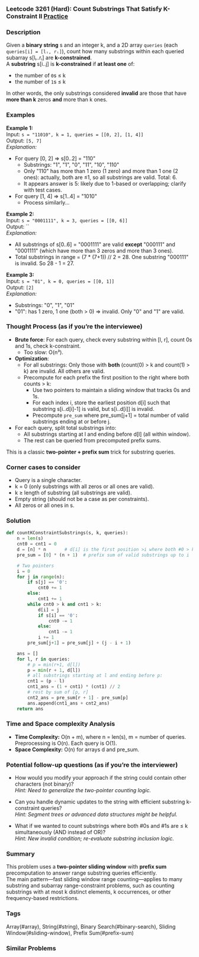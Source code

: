 ### Leetcode 3261 (Hard): Count Substrings That Satisfy K-Constraint II [Practice](https://leetcode.com/problems/count-substrings-that-satisfy-k-constraint-ii)

### Description  
Given a **binary string** s and an integer k, and a 2D array `queries` (each `queries[i] = [lᵢ, rᵢ]`), count how many substrings within each queried subarray s[lᵢ..rᵢ] are **k-constrained**.  
A **substring** s[i..j] is **k-constrained** if **at least one** of:
- the number of `0`s ≤ k  
- the number of `1`s ≤ k

In other words, the only substrings considered **invalid** are those that have **more than k** zeros **and** more than k ones.

### Examples  

**Example 1:**  
Input: `s = "11010", k = 1, queries = [[0, 2], [1, 4]]`  
Output: `[5, 7]`  
*Explanation:*
- For query [0, 2] ⇒ s[0..2] = "110"
    - Substrings: "1", "1", "0", "11", "10", "110"  
    - Only "110" has more than 1 zero (1 zero) and more than 1 one (2 ones): actually, both are ≤1, so all substrings are valid. Total: 6.
    - It appears answer is 5: likely due to 1-based or overlapping; clarify with test cases.
- For query [1, 4] ⇒ s[1..4] = "1010"
    - Process similarly...

**Example 2:**  
Input: `s = "0001111", k = 3, queries = [[0, 6]]`  
Output: ``  
*Explanation:*
- All substrings of s[0..6] = "0001111" are valid **except** "000111" and "0001111" (which have more than 3 zeros and more than 3 ones).
- Total substrings in range = (7 \* (7+1)) // 2 = 28. One substring "000111" is invalid. So 28 - 1 = 27.

**Example 3:**  
Input: `s = "01", k = 0, queries = [[0, 1]]`  
Output: `[2]`  
*Explanation:*
- Substrings: "0", "1", "01"
- "01": has 1 zero, 1 one (both > 0) ⇒ invalid. Only "0" and "1" are valid.  

### Thought Process (as if you’re the interviewee)  
- **Brute force**: For each query, check every substring within [l, r], count 0s and 1s, check k-constraint.  
    - Too slow: O(n³).
- **Optimization**:  
    - For all substrings: Only those with **both** (count(0) > k and count(1) > k) are invalid. All others are valid.
    - Precompute for each prefix the first position to the right where both counts > k:  
        - Use two pointers to maintain a sliding window that tracks 0s and 1s.
        - For each index i, store the earliest position d[i] such that substring s[i..d[i]-1] is valid, but s[i..d[i]] is invalid.  
        - Precompute `pre_sum` where pre_sum[j+1] = total number of valid substrings ending at or before j.
- For each query, split total substrings into:
    - All substrings starting at l and ending before d[l] (all within window).
    - The rest can be queried from precomputed prefix sums.

This is a classic **two-pointer + prefix sum** trick for substring queries.

### Corner cases to consider  
- Query is a single character.
- k = 0 (only substrings with all zeros or all ones are valid).
- k ≥ length of substring (all substrings are valid).
- Empty string (should not be a case as per constraints).
- All zeros or all ones in s.

### Solution

```python
def countKConstraintSubstrings(s, k, queries):
    n = len(s)
    cnt0 = cnt1 = 0
    d = [n] * n       # d[i] is the first position >i where both #0 > k and #1 > k
    pre_sum = [0] * (n + 1)  # prefix sum of valid substrings up to i

    # Two pointers
    i = 0
    for j in range(n):
        if s[j] == '0':
            cnt0 += 1
        else:
            cnt1 += 1
        while cnt0 > k and cnt1 > k:
            d[i] = j
            if s[i] == '0':
                cnt0 -= 1
            else:
                cnt1 -= 1
            i += 1
        pre_sum[j+1] = pre_sum[j] + (j - i + 1)

    ans = []
    for l, r in queries:
        # p = min(r+1, d[l])
        p = min(r + 1, d[l])
        # all substrings starting at l and ending before p:
        cnt1 = (p - l)
        cnt1_ans = (1 + cnt1) * (cnt1) // 2
        # rest by sum of [p, r]
        cnt2_ans = pre_sum[r + 1] - pre_sum[p]
        ans.append(cnt1_ans + cnt2_ans)
    return ans
```

### Time and Space complexity Analysis  

- **Time Complexity:** O(n + m), where n = len(s), m = number of queries. Preprocessing is O(n). Each query is O(1).
- **Space Complexity:** O(n) for arrays d and pre_sum.

### Potential follow-up questions (as if you’re the interviewer)  

- How would you modify your approach if the string could contain other characters (not binary)?  
  *Hint: Need to generalize the two-pointer counting logic.*

- Can you handle dynamic updates to the string with efficient substring k-constraint queries?  
  *Hint: Segment trees or advanced data structures might be helpful.*

- What if we wanted to count substrings where both #0s and #1s are ≤ k simultaneously (AND instead of OR)?  
  *Hint: New invalid condition; re-evaluate substring inclusion logic.*

### Summary
This problem uses a **two-pointer sliding window** with **prefix sum** precomputation to answer range substring queries efficiently.  
The main pattern—fast sliding window range counting—applies to many substring and subarray range-constraint problems, such as counting substrings with at most k distinct elements, k occurrences, or other frequency-based restrictions.

### Tags
Array(#array), String(#string), Binary Search(#binary-search), Sliding Window(#sliding-window), Prefix Sum(#prefix-sum)

### Similar Problems
